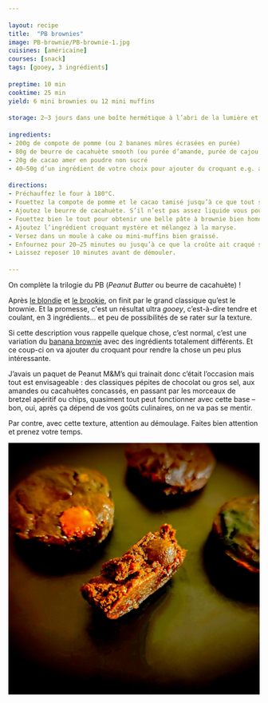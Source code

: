 ```yaml
---

layout: recipe
title:  "PB brownies"
image: PB-brownie/PB-brownie-1.jpg
cuisines: [américaine]
courses: [snack]
tags: [gooey, 3 ingrédients]

preptime: 10 min
cooktime: 25 min
yield: 6 mini brownies ou 12 mini muffins

storage: 2–3 jours dans une boîte hermétique à l’abri de la lumière et de la chaleur. 5 jours au frigo. 2 mois au congélateur.

ingredients:
- 200g de compote de pomme (ou 2 bananes mûres écrasées en purée)
- 80g de beurre de cacahuète smooth (ou purée d’amande, purée de cajou, etc. si allergie)
- 20g de cacao amer en poudre non sucré
- 40–50g d’un ingrédient de votre choix pour ajouter du croquant e.g. amandes, cacahuètes, M&M’s, bretzel apéritif, etc.

directions:
- Préchauffez le four à 180°C.
- Fouettez la compote de pomme et le cacao tamisé jusqu’à ce que tout soit lisse et qu’il n’y ait plus de grumeau.
- Ajoutez le beurre de cacahuète. S’il n’est pas assez liquide vous pouvez le passer quelques secondes au micro-ondes.
- Fouettez bien le tout pour obtenir une belle pâte à brownie bien homogène.
- Ajoutez l’ingrédient croquant mystère et mélangez à la maryse.
- Versez dans un moule à cake ou mini-muffins bien graissé.
- Enfournez pour 20–25 minutes ou jusqu’à ce que la croûte ait craqué sur le dessus et qu’un cure-dent inséré au centre ressorte avec un peu de pâte encore humide.
- Laissez reposer 10 minutes avant de démouler.

---
```


On complète la trilogie du PB (<i lang="en">Peanut Butter</i> ou beurre de cacahuète)&nbsp;! 

Après [le blondie](PBB-blondies.html) et [le brookie](PBB-brookie.html), on finit par le grand classique qu’est le brownie. Et la promesse, c'est un résultat ultra <i lang="en">gooey</i>, c’est-à-dire tendre et coulant, en 3 ingrédients… et peu de possibilités de se rater sur la texture.

Si cette description vous rappelle quelque chose, c’est normal, c’est une variation du [banana brownie](banana-brownies.html) avec des ingrédients totalement différents. Et ce coup-ci on va ajouter du croquant pour rendre la chose un peu plus intéressante. 

J’avais un paquet de Peanut M&M’s qui trainait donc c’était l’occasion mais tout est envisageable&nbsp;: des classiques pépites de chocolat ou gros sel, aux amandes ou cacahuètes concassés, en passant par les morceaux de bretzel apéritif ou chips, quasiment tout peut fonctionner avec cette base – bon, oui, après ça dépend de vos goûts culinaires, on ne va pas se mentir.

Par contre, avec cette texture, attention au démoulage. Faites bien attention et prenez votre temps. 

![La texture et coulante voire gluante, et c'est quasiment impossible de ne pas obtenir le résultat escompté. Pour ajouter du croquant, on a utilisé des M&M’s Peanut dans cette version.](../images/PB-brownie/PB-brownie-2.jpg) 